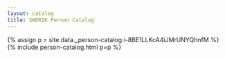 ```yaml
---
layout: catalog
title: SWERIK Person Catalog
---
```

{% assign p = site.data._person-catalog.i-8BE1LLKcA4iJMrUNYQhnfM %}
{% include person-catalog.html p=p %}

